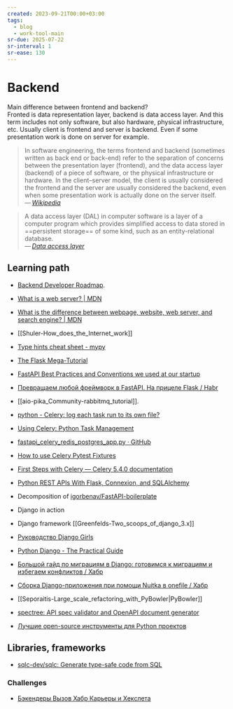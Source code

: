 ```yaml
---
created: 2023-09-21T00:00+03:00
tags:
  - blog
  - work-tool-main
sr-due: 2025-07-22
sr-interval: 1
sr-ease: 130
---
```


# Backend

Main difference between frontend and backend?
<br class="f">
Fronted is data representation layer, backend is data access layer. And this term includes not only software, but also hardware, physical infrastructure, etc. Usually client is frontend and server is backend. Even if some presentation work is done on server for example.

> In software engineering, the terms frontend and backend (sometimes written as back end or back-end) refer to the separation of concerns between the presentation layer (frontend), and the data access layer (backend) of a piece of software, or the physical infrastructure or hardware. In the client–server model, the client is usually considered the frontend and the server are usually considered the backend, even when some presentation work is actually done on the server itself.\
> — <cite>[Wikipedia](https://en.wikipedia.org/wiki/Frontend_and_backend)</cite>

> A data access layer (DAL) in computer software is a layer of a computer program which provides simplified access to data stored in ==persistent storage== of some kind, such as an entity-relational database.\
> — <cite>[Data access layer](https://en.wikipedia.org/wiki/Data_access_layer)</cite>

## Learning path

- [Backend Developer Roadmap](https://roadmap.sh/backend).
- [What is a web server? | MDN](https://developer.mozilla.org/en-US/docs/Learn/Common_questions/Web_mechanics/What_is_a_web_server)
- [What is the difference between webpage, website, web server, and search engine? | MDN](https://developer.mozilla.org/en-US/docs/Learn/Common_questions/Web_mechanics/Pages_sites_servers_and_search_engines)
- [[Shuler-How_does_the_Internet_work]]
- [Type hints cheat sheet - mypy](https://mypy.readthedocs.io/en/stable/cheat_sheet_py3.html)
- [The Flask Mega-Tutorial](https://blog.miguelgrinberg.com/post/the-flask-mega-tutorial-part-i-hello-world)
- [FastAPI Best Practices and Conventions we used at our startup](https://github.com/zhanymkanov/fastapi-best-practices)
- [Превращаем любой фреймворк в FastAPI. На прицеле Flask / Habr](https://habr.com/en/articles/748618/)
- [[aio-pika_Community-rabbitmq_tutorial]].
- [python - Celery: log each task run to its own file?](https://stackoverflow.com/questions/25281612/celery-log-each-task-run-to-its-own-file)
- [Using Celery: Python Task Management](https://www.toptal.com/python/orchestrating-celery-python-background-jobs)
- [fastapi_celery_redis_postgres_app.py · GitHub](https://gist.github.com/JacobFV/c9c068f66d371175e5334d1635deaea0)
- [How to use Celery Pytest Fixtures](https://medium.com/@scythargon/how-to-use-celery-pytest-fixtures-for-celery-intergration-testing-6d61c91775d9)
- [First Steps with Celery — Celery 5.4.0 documentation](https://docs.celeryq.dev/en/stable/getting-started/first-steps-with-celery.html)
- [Python REST APIs With Flask, Connexion, and SQLAlchemy](https://realpython.com/flask-connexion-rest-api/)
- Decomposition of [igorbenav/FastAPI-boilerplate](https://github.com/igorbenav/FastAPI-boilerplate)
- Django in action
- Django framework [[Greenfelds-Two_scoops_of_django_3.x]]
- [Руководство Django Girls](https://tutorial.djangogirls.org/ru/)
- [Python Django - The Practical Guide](https://www.udemy.com/course/python-django-the-practical-guide/)
- [Большой гайд по миграциям в Django: готовимся к миграциям и избегаем конфликтов / Хабр](https://habr.com/ru/companies/idaproject/articles/861386/)
- [Сборка Django-приложения при помощи Nuitka в onefile / Хабр](https://habr.com/ru/companies/astralinux/articles/872510/)

- [[Seporaitis-Large_scale_refactoring_with_PyBowler|PyBowler]]
- [spectree: API spec validator and OpenAPI document generator](https://github.com/0b01001001/spectree#flask)
- [Лучшие open-source инструменты для Python проектов](https://habr.com/en/articles/708916/)

## Libraries, frameworks

- [sqlc-dev/sqlc: Generate type-safe code from SQL](https://github.com/sqlc-dev/sqlc)

### Challenges

- [Бэкендеры Вызов Хабр Карьеры и Хекслета](https://drive.google.com/drive/folders/1iW5Fgax0A1DTjt6URUhKYBoZ1A-AAZpZ)
